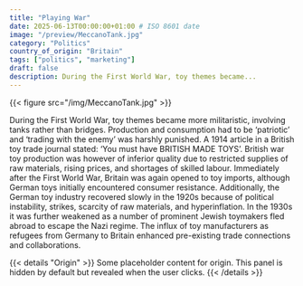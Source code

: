 ```yaml
---
title: "Playing War"
date: 2025-06-13T00:00:00+01:00 # ISO 8601 date
image: "/preview/MeccanoTank.jpg"
category: "Politics"
country_of_origin: "Britain"
tags: ["politics", "marketing"]
draft: false
description: During the First World War, toy themes became...
---
```


{{< figure src="/img/MeccanoTank.jpg" >}}

During the First World War, toy themes became more militaristic, involving tanks rather than bridges. Production and consumption had to be ‘patriotic’ and ‘trading with the enemy’ was harshly punished. A 1914 article in a British toy trade journal stated: ‘You must have BRITISH MADE TOYS’. British war toy production was however of inferior quality due to restricted supplies of raw materials, rising prices, and shortages of skilled labour. Immediately after the First World War, Britain was again opened to toy imports, although German toys initially encountered consumer resistance. Additionally, the German toy industry recovered slowly in the 1920s because of political instability, strikes, scarcity of raw materials, and hyperinflation. In the 1930s it was further weakened as a number of prominent Jewish toymakers fled abroad to escape the Nazi regime. The influx of toy manufacturers as refugees from Germany to Britain enhanced pre-existing trade connections and collaborations.


{{< details "Origin" >}}
Some placeholder content for origin. This panel is hidden by default but revealed when the user clicks.
{{< /details >}}

